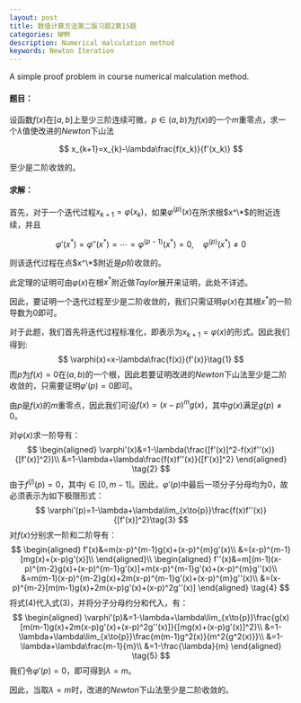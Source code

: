 ```yaml
---
layout: post
title: 数值计算方法第二版习题2第15题
categories: NMM
description: Numerical malculation method
keywords: Newton Iteration
---
```

A simple proof problem in course numerical malculation method.

#### 题目：

设函数$f(x)$在$[a,b]$上至少三阶连续可微，$p\in(a,b)$为$f(x)$的一个$m$重零点，求一个$\lambda$值使改进的$Newton$下山法  

$$
x_{k+1}=x_{k}-\lambda\frac{f(x_k)}{f'(x_k)}
$$

至少是二阶收敛的。

#### 求解：

首先，对于一个迭代过程$x_{k+1}=\varphi{(x_{k})}$，如果$\varphi^{(p)}(x)$在所求根$x^\*$的附近连续，并且 

$$
\varphi'(x^*)=\varphi''(x^*)=\cdots=\varphi^{(p-1)}(x^*)=0,\quad{\varphi^{(p)}(x^*)\ne0}
$$  

则该迭代过程在点$x^\*$附近是$p$阶收敛的。

此定理的证明可由$\varphi(x)$在根$x^*$附近做$Taylor$展开来证明，此处不详述。

因此，要证明一个迭代过程至少是二阶收敛的，我们只需证明$\varphi{(x)}$在其根$x^*$的一阶导数为$0$即可。

对于此题，我们首先将迭代过程标准化，即表示为$x_{k+1}=\varphi(x)$的形式。因此我们得到:
$$
\varphi(x)=x-\lambda\frac{f(x)}{f'(x)}\tag{1}
$$
而$p$为$f(x)=0$在$(a,b)$的一个根，因此若要证明改进的$Newton$下山法至少是二阶收敛的，只需要证明$\varphi'(p)=0$即可。

由$p$是$f(x)$的$m$重零点，因此我们可设$f(x)=(x-p)^{m}g(x)$，其中$g(x)$满足$g(p)\ne0$。

对$\varphi(x)$求一阶导有：
$$
\begin{aligned}
\varphi'(x)&=1-\lambda(\frac{[f'(x)]^2-f(x)f''(x)}{[f'(x)]^2})\\
&=1-\lambda+\lambda\frac{f(x)f''(x)}{[f'(x)]^2}
\end{aligned}
\tag{2}
$$
由于$f^{(j)}(p)=0$，其中$j\in[0,m-1]$。因此，$\varphi'(p)$中最后一项分子分母均为$0$，故必须表示为如下极限形式：
$$
\varphi'(p)=1-\lambda+\lambda\lim_{x\to{p}}\frac{f(x)f''(x)}{[f'(x)]^2}\tag{3}
$$
对$f(x)$分别求一阶和二阶导有：
$$
\begin{aligned}
f'(x)&=m(x-p)^{m-1}g(x)+(x-p)^{m}g'(x)\\
&=(x-p)^{m-1}[mg(x)+(x-p)g'(x)]\\
\end{aligned}\\
\begin{aligned}
f''(x)&=m[(m-1)(x-p)^{m-2}g(x)+(x-p)^{m-1}g'(x)]+m(x-p)^{m-1}g'(x)+(x-p)^{m}g''(x)\\
&=m(m-1)(x-p)^{m-2}g(x)+2m(x-p)^{m-1}g'(x)+(x-p)^{m}g''(x)\\
&=(x-p)^{m-2}[m(m-1)g(x)+2m(x-p)g'(x)+(x-p)^2g''(x)]
\end{aligned}
\tag{4}
$$
将式(4)代入式(3)，并将分子分母约分和代入，有：
$$
\begin{aligned}
\varphi'(p)&=1-\lambda+\lambda\lim_{x\to{p}}\frac{g(x)[m(m-1)g(x)+2m(x-p)g'(x)+(x-p)^2g''(x)]}{[mg(x)+(x-p)g'(x)]^2}\\
&=1-\lambda+\lambda\lim_{x\to{p}}\frac{m(m-1)g^2(x)}{m^2{g^2(x)}}\\
&=1-\lambda+\lambda\frac{m-1}{m}\\
&=1-\frac{\lambda}{m}
\end{aligned}
\tag{5}
$$
我们令$\varphi'(p)=0$，即可得到$\lambda=m$。

因此，当取$\lambda=m$时，改进的$Newton$下山法至少是二阶收敛的。

